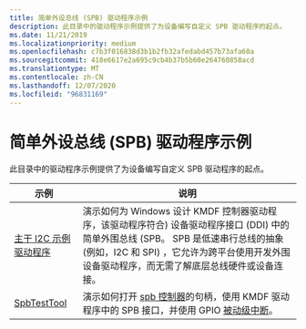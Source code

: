 ```yaml
---
title: 简单外设总线 (SPB) 驱动程序示例
description: 此目录中的驱动程序示例提供了为设备编写自定义 SPB 驱动程序的起点。
ms.date: 11/21/2019
ms.localizationpriority: medium
ms.openlocfilehash: c7b3f016838d3b1b2fb32afedabd457b73afa60a
ms.sourcegitcommit: 418e6617e2a695c9cb4b37b5b60e264760858acd
ms.translationtype: MT
ms.contentlocale: zh-CN
ms.lasthandoff: 12/07/2020
ms.locfileid: "96831169"
---
```

# <a name="simple-peripheral-bus-spb-driver-samples"></a>简单外设总线 (SPB) 驱动程序示例

此目录中的驱动程序示例提供了为设备编写自定义 SPB 驱动程序的起点。

| 示例 | 说明 |
| --- | --- |
| [主干 I2C 示例驱动程序](/samples/microsoft/windows-driver-samples/skeleton-i2c-sample-driver) | 演示如何为 Windows 设计 KMDF 控制器驱动程序，该驱动程序符合) 设备驱动程序接口 (DDI) 中的简单外围总线 (SPB。 SPB 是低速串行总线的抽象 (例如，I2C 和 SPI) ，它允许为跨平台使用开发外围设备驱动程序，而无需了解底层总线硬件或设备连接。 |
| [SpbTestTool](/samples/microsoft/windows-driver-samples/spbtesttool) | 演示如何打开 [spb 控制器](../spb/spb-controller-drivers.md)的句柄，使用 KMDF 驱动程序中的 SPB 接口，并使用 GPIO [被动级中断](../wdf/supporting-passive-level-interrupts.md)。 |
